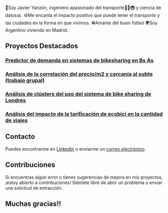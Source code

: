 🚀Soy Javier Yanzón, ingeniero apasionado del transporte🚌🚛🚇 y ciencia de datos📊. 
⚙️Me encanta el impacto positivo que puede tener el transporte y las ciudades en la forma en que vivimos.
⚽Amante del buen fútbol
🌍Soy Argentino viviendo en Madrid.

## Proyectos Destacados

### [Predictor de demanda en sistemas de bikesharing en Bs As](https://github.com/javieryanzon/bike_sharing_demand_predictor)

### [Análisis de la correlación del precio/m2 y cercanía al subte (trabajo grupal)](https://github.com/javieryanzon/correlacion_precio_m2_y_cercania_subte)

### [Análisis de clústers del uso del sistema de bike sharing de Londres](https://github.com/javieryanzon/London_bike_sharing)

### [Análisis del impacto de la tarificación de ecobici en la cantidad de viajes](https://github.com/javieryanzon/impacto_de_la_tarificacion_de_ecobici_en_la_cantidad_de_viajes)

## Contacto

Puedes encontrarme en [LinkedIn](www.linkedin.com/in/javieryanzon) o enviarme un [correo electrónico](yanzonjavier@gmail.com).

## Contribuciones

Si encuentras algún error o tienes sugerencias de mejora en mis proyectos, ¡estoy abierto a contribuciones! Siéntete libre de abrir un problema o enviar una solicitud de extracción.

## Muchas gracias!!


<!--
**javieryanzon/javieryanzon** is a ✨ _special_ ✨ repository because its `README.md` (this file) appears on your GitHub profile.

Here are some ideas to get you started:

- 🔭 I’m currently working on ...
- 🌱 I’m currently learning ...
- 👯 I’m looking to collaborate on ...
- 🤔 I’m looking for help with ...
- 💬 Ask me about ...
- 📫 How to reach me: ...
- 😄 Pronouns: ...
- ⚡ Fun fact: ...
-->
